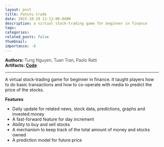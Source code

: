 ```yaml
---
layout: post
title: Patutu trade
date: 2015-10-20 11:12:00-0400
description: a virtual stock-trading game for beginner in finance
tags: 
categories: 
related_posts: false
thumbnail: 
importance: -8
---
```

<div class="row" >
    <div class="col-sm-6" style="font-weight:300;"> 
    <strong> Authors:</strong> Tung Nguyen, Tuan Tran, Paolo Ratti
    </div> 
</div>
<div class="row" >
    <div class="col-sm-3" style="font-weight:300;"> 
    <strong> Artifacts: <a href="https://github.com/tungdnguyen/patutu_trade"> Code </a> </strong>
    </div>
</div>
<hr>

A virtual stock-trading game for beginner in finance. It taught players how to do basic transactions and how to co-operate with media to predict the price of the stocks.

**Features**
- Daily update for related news, stock data, predictions, graphs and invested money
- A fast-forward feature for day increment
- Ability to buy and sell stocks
- A mechanism to keep track of the total amount of money and stocks owned
- A prediction model for future price